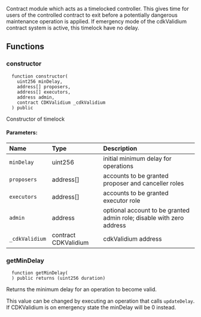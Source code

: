
Contract module which acts as a timelocked controller.
This gives time for users of the controlled contract to exit before a potentially dangerous maintenance operation is applied.
If emergency mode of the cdkValidium contract system is active, this timelock have no delay.

## Functions
### constructor
```solidity
  function constructor(
    uint256 minDelay,
    address[] proposers,
    address[] executors,
    address admin,
    contract CDKValidium _cdkValidium
  ) public
```
Constructor of timelock


#### Parameters:
| Name | Type | Description                                                          |
| :--- | :--- | :------------------------------------------------------------------- |
|`minDelay` | uint256 | initial minimum delay for operations
|`proposers` | address[] | accounts to be granted proposer and canceller roles
|`executors` | address[] | accounts to be granted executor role
|`admin` | address | optional account to be granted admin role; disable with zero address
|`_cdkValidium` | contract CDKValidium | cdkValidium address


### getMinDelay
```solidity
  function getMinDelay(
  ) public returns (uint256 duration)
```

Returns the minimum delay for an operation to become valid.

This value can be changed by executing an operation that calls `updateDelay`.
If CDKValidium is on emergency state the minDelay will be 0 instead.


